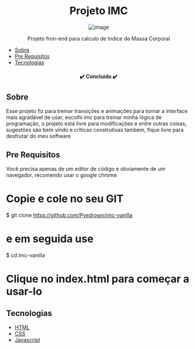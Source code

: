 <h1 align="center">Projeto IMC</h1>

<div align="center">
  <img src="https://github.com/Pyedrown/imc-vanilla/blob/main/presentation/Projeto%20imc.gif" alt="image"/>
</div>


<p align="center">Projeto fron-end para calculo de Indice de Massa Corporal</p>

* [Sobre](#Sobre)
* [Pre Requisitos](#Pre-requisitos)
* [Tecnologias](#tecnologias)

<h4 align="center">
 ✔️ Concluido ✔️
</h4>

## Sobre
Esse projeto fiz para treinar transições e animações para tornar a interface mais agradável de usar, escolhi imc para treinar minha lógica de programação, o projeto está livre para modificações e entre outras coisas, sugestões são bem vindo e criticas construtivas também, fique livre para desfrutar do meu software

## Pre Requisitos
Você precisa apenas de um editor de código e obviamente de um navegador, recomendo usar o google chrome

# Copie e cole no seu GIT
$ git clone https://github.com/Pyedrown/imc-vanilla

# e em seguida use
$ cd imc-vanilla

# Clique no index.html para começar a usar-lo

## Tecnologias

- [HTML](https://developer.mozilla.org/pt-BR/docs/Web/HTML)
- [CSS](https://developer.mozilla.org/pt-BR/docs/Web/CSS)
- [Javascript](https://developer.mozilla.org/pt-BR/docs/Web/JavaScript)
